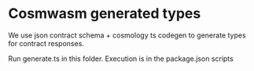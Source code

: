 # Cosmwasm generated types

We use json contract schema + cosmology ts codegen to generate types for contract responses.

Run generate.ts in this folder. Execution is in the package.json scripts
